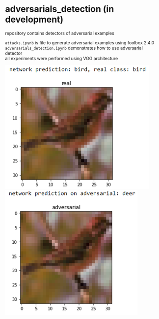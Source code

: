 # adversarials_detection (in development)

repository contains detectors of adversarial examples

<code>attacks.ipynb</code> is file to generate adversarial examples using foolbox 2.4.0 \
<code>adversarials_detection.ipynb</code> demonstrates how to use adversarial detector \
all experiments were performed using VGG architecture 

![alt text](https://github.com/IKamsh/adversarials_detection/blob/main/img/bird.PNG)
![alt text](https://github.com/IKamsh/adversarials_detection/blob/main/img/adv_bird.PNG)
